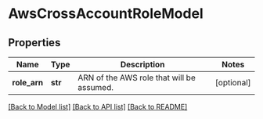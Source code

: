 # AwsCrossAccountRoleModel

## Properties
Name | Type | Description | Notes
------------ | ------------- | ------------- | -------------
**role_arn** | **str** | ARN of the AWS role that will be assumed. | [optional] 

[[Back to Model list]](../README.md#documentation-for-models) [[Back to API list]](../README.md#documentation-for-api-endpoints) [[Back to README]](../README.md)

